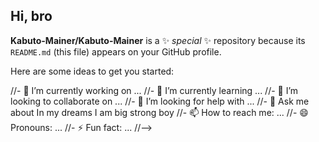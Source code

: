 ## Hi, bro
**Kabuto-Mainer/Kabuto-Mainer** is a ✨ _special_ ✨ repository because its `README.md` (this file) appears on your GitHub profile.

Here are some ideas to get you started:

//- 🔭 I’m currently working on ...
//- 🌱 I’m currently learning ...
//- 👯 I’m looking to collaborate on ...
//- 🤔 I’m looking for help with ...
//- 💬 Ask me about In my dreams I am big strong boy
//- 📫 How to reach me: ...
//- 😄 Pronouns: ...
//- ⚡ Fun fact: ...
//-->
